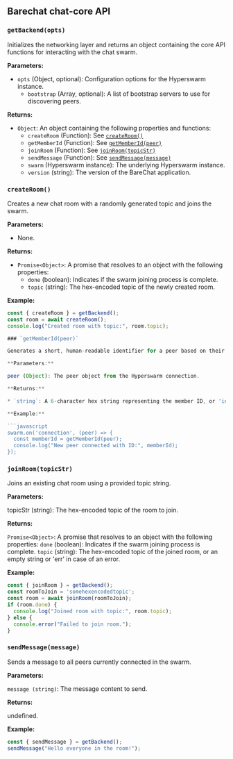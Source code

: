 ## Barechat chat-core API

### `getBackend(opts)`

Initializes the networking layer and returns an object containing the core API functions for interacting with the chat swarm.

**Parameters:**

* `opts` (Object, optional): Configuration options for the Hyperswarm instance.
    * `bootstrap` (Array<string>, optional): A list of bootstrap servers to use for discovering peers.

**Returns:**

* `Object`: An object containing the following properties and functions:
    * `createRoom` (Function): See [`createRoom()`](#createroom)
    * `getMemberId` (Function): See [`getMemberId(peer)`](#getmemberidpeer)
    * `joinRoom` (Function): See [`joinRoom(topicStr)`](#joinroomtopicstr)
    * `sendMessage` (Function): See [`sendMessage(message)`](#sendmessagemessage)
    * `swarm` (Hyperswarm instance): The underlying Hyperswarm instance.
    * `version` (string): The version of the BareChat application.

### `createRoom()`

Creates a new chat room with a randomly generated topic and joins the swarm.

**Parameters:**

* None.

**Returns:**

* `Promise<Object>`: A promise that resolves to an object with the following properties:
    * `done` (boolean): Indicates if the swarm joining process is complete.
    * `topic` (string): The hex-encoded topic of the newly created room.

**Example:**

```javascript
const { createRoom } = getBackend();
const room = await createRoom();
console.log("Created room with topic:", room.topic);

### `getMemberId(peer)`

Generates a short, human-readable identifier for a peer based on their remote public key.

**Parameters:**

peer (Object): The peer object from the Hyperswarm connection.

**Returns:**

* `string`: A 6-character hex string representing the member ID, or 'invalid' if the peer object is not valid.

**Example:**

```javascript
swarm.on('connection', (peer) => {
  const memberId = getMemberId(peer);
  console.log("New peer connected with ID:", memberId);
});
```

### `joinRoom(topicStr)`

Joins an existing chat room using a provided topic string.

**Parameters:**

topicStr (string): The hex-encoded topic of the room to join.

**Returns:**

`Promise<Object>`: A promise that resolves to an object with the following properties:
`done` (boolean): Indicates if the swarm joining process is complete.
`topic` (string): The hex-encoded topic of the joined room, or an empty string or 'err' in case of an error.

**Example:**

```javascript
const { joinRoom } = getBackend();
const roomToJoin = 'somehexencodedtopic';
const room = await joinRoom(roomToJoin);
if (room.done) {
  console.log("Joined room with topic:", room.topic);
} else {
  console.error("Failed to join room.");
}
```

### `sendMessage(message)`

Sends a message to all peers currently connected in the swarm.

**Parameters:**

`message (string)`: The message content to send.

**Returns:**

undefined.

**Example:**

```javascript
const { sendMessage } = getBackend();
sendMessage("Hello everyone in the room!");
```

